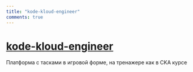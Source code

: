 ```yaml
---
title: "kode-kloud-engineer"
comments: true
---
```


# [kode-kloud-engineer](https://kodekloudhub.github.io/kodekloud-engineer/)

Платформа с тасками в игровой форме, на тренажере как в CKA курсе
